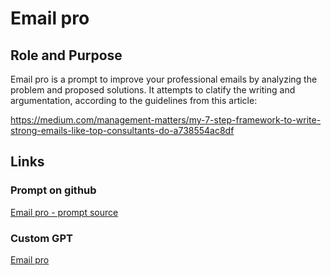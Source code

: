 # Email pro 
## Role and Purpose
Email pro is a prompt to improve your professional emails by analyzing the problem and proposed solutions.
It attempts to clatify the writing and argumentation, according to the guidelines from this article:

https://medium.com/management-matters/my-7-step-framework-to-write-strong-emails-like-top-consultants-do-a738554ac8df

## Links
### Prompt on github
[Email pro - prompt source](https://github.com/zielperson/AI-whispers/blob/master/emailpro/system.md)
### Custom GPT
[Email pro](https://chatgpt.com/g/g-673dc313ac9c8191b812c02569be155e-email-pro)

